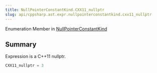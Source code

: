 ```yaml
---
title: NullPointerConstantKind.CXX11_nullptr
slug: api/cppsharp.ast.expr.nullpointerconstantkind.cxx11_nullptr
---
```

Enumeration Member in [NullPointerConstantKind](/api/cppsharp/ast/expr/nullpointerconstantkind)

## Summary

Expression is a C++11 nullptr.

```csharp
CXX11_nullptr = 3
```

